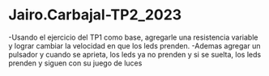 # Jairo.Carbajal-TP2_2023
-Usando el ejercicio del TP1 como base, agregarle una resistencia variable y lograr cambiar la velocidad en que los leds prenden.
-Ademas agregar un pulsador y  cuando se aprieta, los leds ya no prenden y si se suelta, los leds prenden y siguen con su juego de luces

